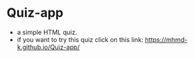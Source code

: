 # Quiz-app

- a simple HTML quiz.
- if you want to try this quiz click on this link: https://mhmd-k.github.io/Quiz-app/
